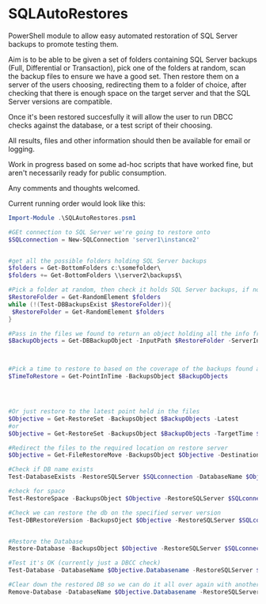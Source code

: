 # SQLAutoRestores

PowerShell module to allow easy automated restoration of SQL Server backups to promote testing them.

Aim is to be able to be given a set of folders containing SQL Server backups (Full, Differential or Transaction), pick one of the folders at random, scan the backup files to ensure we have a good set. Then restore them on a server of the users choosing, redirecting them to a folder of choice, after checking that there is enough space on the target server and that the SQL Server versions are compatible.

Once it's been restored succesfully it will allow the user to run DBCC checks against the database, or a test script of their choosing.

All results, files and other information should then be available for email or logging.

Work in progress based on some ad-hoc scripts that have worked fine, but aren't necessarily ready for public consumption.

Any comments and thoughts welcomed.

Current running order would look like this:
```powershell
Import-Module .\SQLAutoRestores.psm1

#GEt connection to SQL Server we're going to restore onto
$SQLconnection = New-SQLConnection 'server1\instance2'


#get all the possible folders holding SQL Server backups
$folders = Get-BottomFolders c:\somefolder\
$folders += Get-BottomFolders \\server2\backups$\

#Pick a folder at random, then check it holds SQL Server backups, if not pick another, keep going till we get one
$RestoreFolder = Get-RandomElement $folders
while (!(Test-DBBackupsExist $RestoreFolder)){
 $RestoreFolder = Get-RandomElement $folders                    
}

#Pass in the files we found to return an object holding all the info from the file headers. Also checks for multiple backups inside a file
$BackupObjects = Get-DBBackupObject -InputPath $RestoreFolder -ServerInstance $SQLconnection



#Pick a time to restore to based on the coverage of the backups found above, or we could just set the variable to the one we want to use
$TimeToRestore = Get-PointInTime -BackupsObject $BackupObjects




#Or just restore to the latest point held in the files
$Objective = Get-RestoreSet -BackupsObject $BackupObjects -Latest
#or
$Objective = Get-RestoreSet -BackupsObject $BackupObjects -TargetTime $TimeToRestore

#Redirect the files to the required location on restore server
$Objective = Get-FileRestoreMove -BackupsObject $Objective -DestinationPath e:\some\path

#Check if DB name exists
Test-DatabaseExists -RestoreSQLServer $SQLconnection -DatabaseName $Objective[0].DatabaseName

#check for space
Test-RestoreSpace -BackupsObject $Objective -RestoreSQLServer $SQLconnection -RestorePath e:\some\Path

#Check we can restore the db on the specified server version
Test-DBRestoreVersion -BackupsOject $Objective -RestoreSQLServer $SQLconnection


#Restore the Database
Restore-Database -BackupsObject $Objective -RestoreSQLServer $SQLconnection -RestoreTime $TimeToRestore

#Test it's OK (currently just a DBCC check)
Test-Database -DatabaseName $Objective.Databasename -RestoreSQLServer $SQLconnection

#Clear down the restored DB so we can do it all over again with another one.
Remove-Database -DatabaseName $Objective.Databasename -RestoreSQLServer $SQLconnection
```
